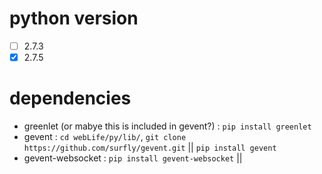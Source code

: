 # python version #
* [ ] 2.7.3
* [x] 2.7.5

# dependencies #
* greenlet (or mabye this is included in gevent?) : `pip install greenlet`
* gevent : `cd webLife/py/lib/`, `git clone https://github.com/surfly/gevent.git` || `pip install gevent`
* gevent-websocket : `pip install gevent-websocket` || 

# 